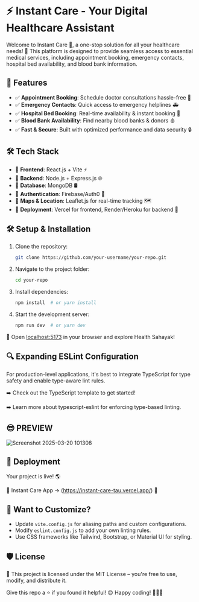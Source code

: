 # ⚡ Instant Care - Your Digital Healthcare Assistant

Welcome to Instant Care 🏥, a one-stop solution for all your healthcare needs! 🚀 This platform is designed to provide seamless access to essential medical services, including appointment booking, emergency contacts, hospital bed availability, and blood bank information.

## 🎯 Features

- ✅ **Appointment Booking**: Schedule doctor consultations hassle-free 📅
- ✅ **Emergency Contacts**: Quick access to emergency helplines 🚑
- ✅ **Hospital Bed Booking**: Real-time availability & instant booking 🏨
- ✅ **Blood Bank Availability**: Find nearby blood banks & donors 🩸
- ✅ **Fast & Secure**: Built with optimized performance and data security 🔒

## 🛠️ Tech Stack

- 🔹 **Frontend**: React.js + Vite ⚡
- 🔹 **Backend**: Node.js + Express.js 🌐
- 🔹 **Database**: MongoDB 🛢️
- 🔹 **Authentication**: Firebase/Auth0 🔐
- 🔹 **Maps & Location**: Leaflet.js for real-time tracking 🗺️
- 🔹 **Deployment**: Vercel for frontend, Render/Heroku for backend 🚀

## 🛠️ Setup & Installation

1. Clone the repository:
   ```bash
   git clone https://github.com/your-username/your-repo.git
   ```

2. Navigate to the project folder:
   ```bash
   cd your-repo
   ```

3. Install dependencies:
   ```bash
   npm install  # or yarn install
   ```

4. Start the development server:
   ```bash
   npm run dev  # or yarn dev
   ```

🚀 Open [localhost:5173](http://localhost:5173) in your browser and explore Health Sahayak!

## 🔍 Expanding ESLint Configuration

For production-level applications, it's best to integrate TypeScript for type safety and enable type-aware lint rules.

➡️ Check out the TypeScript template to get started!

➡️ Learn more about typescript-eslint for enforcing type-based linting.


## 😎 PREVIEW 


![Screenshot 2025-03-20 101308](https://github.com/user-attachments/assets/828cbfe2-63c9-4b71-9de7-dcb6092a28a6)


## 🚀 Deployment

Your project is live! 🌎

🔗 Instant Care App → (https://instant-care-tau.vercel.app/) 🌟

## 🎨 Want to Customize?

- Update `vite.config.js` for aliasing paths and custom configurations.
- Modify `eslint.config.js` to add your own linting rules.
- Use CSS frameworks like Tailwind, Bootstrap, or Material UI for styling.

## 🛡️ License

📜 This project is licensed under the MIT License – you're free to use, modify, and distribute it.

Give this repo a ⭐ if you found it helpful! 😍 Happy coding! 👨‍💻🔥
